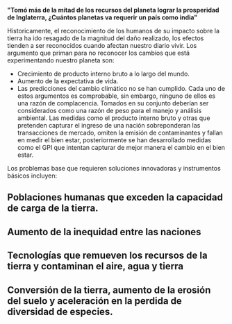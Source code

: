 **"Tomó más de la mitad de los recursos del planeta lograr la prosperidad de Inglaterra, ¿Cuántos planetas va requerir un país como india"**

Historicamente, el reconocimiento de los humanos de su impacto sobre la tierra ha ido resagado de la magnitud del daño realizado, los efectos tienden a ser reconocidos cuando afectan nuestro diario vivir. Los argumento que priman para no reconocer los cambios que está experimentando nuestro planeta son:
* Crecimiento de producto interno bruto a lo largo del mundo.
* Aumento de la expectativa de vida.
* Las predicciones del cambio climático no se han cumplido.
Cada uno de estos argumentos es comprobable, sin embargo, ninguno de ellos es una razón de complacencia. Tomados en su conjunto deberían ser considerados como una razón de peso para el manejo y análisis ambiental. Las medidas como el producto interno bruto y otras que pretenden capturar el ingreso de una nación sobreponderan las transacciones de mercado, omiten la emisión de contaminantes y fallan en medir el bien estar, posteriormente se han desarrollado medidas como el GPI que intentan capturar de mejor manera el cambio en el bien estar.

Los problemas base que requieren soluciones innovadoras y instrumentos básicos incluyen:
## Poblaciones humanas que exceden la capacidad de carga de la tierra.
## Aumento de la inequidad entre las naciones
## Tecnologías que remueven los recursos de la tierra y contaminan el aire, agua y tierra
## Conversión de la tierra, aumento de la erosión del suelo y aceleración en la perdida de diversidad de especies.
